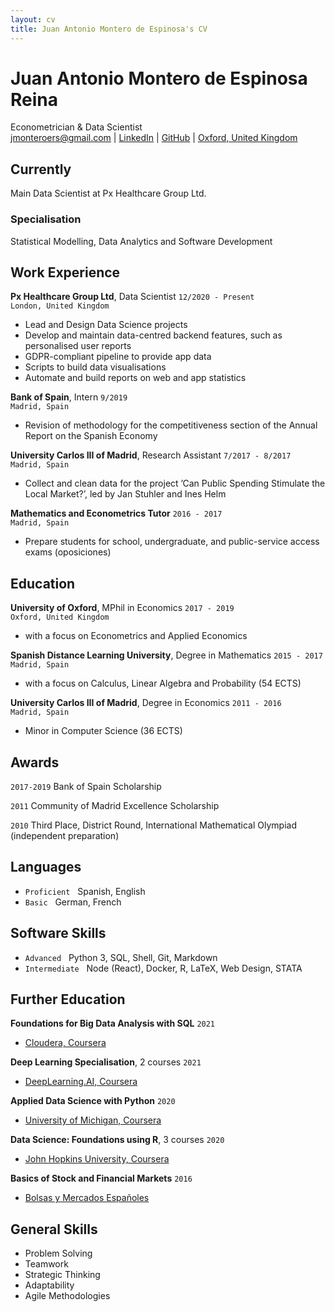 ```yaml
---
layout: cv
title: Juan Antonio Montero de Espinosa's CV
---
```

<!--Separate forename and surname-->

<h1> Juan Antonio <strong>Montero de Espinosa Reina</strong></h1>
Econometrician & Data Scientist

<div id="webaddress">
  <a href="mailto: jmonteroers@gmail.com">jmonteroers@gmail.com</a>
  |
  <a href="https://www.linkedin.com/in/juan-antonio-montero-de-espinosa-reina-68803391/">LinkedIn</a>
  |
  <a href="https://github.com/jmonteroers">GitHub</a>
  |
  <a href="https://goo.gl/maps/UYUREBHxjMvo5Z5w8">Oxford, United Kingdom</a>
</div>


## Currently

Main Data Scientist at Px Healthcare Group Ltd.

### Specialisation

Statistical Modelling, Data Analytics and Software Development


## Work Experience

__Px Healthcare Group Ltd__, Data Scientist
`12/2020 - Present`
<br>
`London, United Kingdom`

<ul class="with_disc">
  <li>Lead and Design Data Science projects</li>
  <li>Develop and maintain data-centred backend features, such as personalised user reports</li>
  <li>GDPR-compliant pipeline to provide app data</li>
  <li>Scripts to build data visualisations</li>
  <li>Automate and build reports on web and app statistics</li>
</ul>


__Bank of Spain__, Intern
`9/2019`
<br>
`Madrid, Spain`

- Revision of methodology for the competitiveness section of the Annual Report on the Spanish Economy


__University Carlos III of Madrid__, Research Assistant
`7/2017 - 8/2017`
<br>
`Madrid, Spain`

- Collect and clean data for the project ’Can Public Spending Stimulate the Local Market?’, led by Jan Stuhler and Ines Helm


__Mathematics and Econometrics Tutor__
`2016 - 2017`
<br>
`Madrid, Spain`

- Prepare students for school, undergraduate, and public-service access exams (oposiciones)


## Education

__University of Oxford__, MPhil in Economics
`2017 - 2019`
<br>
`Oxford, United Kingdom`

- with a focus on Econometrics and Applied Economics


__Spanish Distance Learning University__, Degree in Mathematics
`2015 - 2017`
<br>
`Madrid, Spain`

- with a focus on Calculus, Linear Algebra and Probability (54 ECTS)


__University Carlos III of Madrid__, Degree in Economics
`2011 - 2016`
<br>
`Madrid, Spain`

- Minor in Computer Science (36 ECTS)


## Awards

`2017-2019`
Bank of Spain Scholarship

`2011`
Community of Madrid Excellence Scholarship

`2010`
Third Place, District Round, International Mathematical Olympiad (independent preparation)

## Languages

- `Proficient` &nbsp; Spanish, English
- `Basic` &nbsp; German, French

## Software Skills

- `Advanced` &nbsp; Python 3, SQL, Shell, Git, Markdown
- `Intermediate` &nbsp; Node (React), Docker, R, LaTeX, Web Design, STATA


## Further Education

__Foundations for Big Data Analysis with SQL__
`2021`
- [Cloudera, Coursera](https://coursera.org/share/28c069eb9afc6452d85847ccc2531bc0)

__Deep Learning Specialisation__, 2 courses
`2021`
- [DeepLearning.AI, Coursera](https://www.coursera.org/specializations/deep-learning)

__Applied Data Science with Python__
`2020`
- [University of Michigan, Coursera](https://coursera.org/share/f2853ac0282ec36f1aa11e0384191eb4)

__Data Science: Foundations using R__, 3 courses
`2020`
- [John Hopkins University, Coursera](https://www.coursera.org/specializations/data-science-foundations-r)

__Basics of Stock and Financial Markets__
`2016`
- [Bolsas y Mercados Españoles](https://www.bolsasymercados.es/ing/About-BME/What-is-BME)

## General Skills

- Problem Solving
- Teamwork
- Strategic Thinking
- Adaptability
- Agile Methodologies
